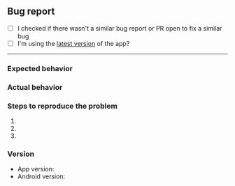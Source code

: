 ## Bug report

* [ ] I checked if there wasn't a similar bug report or PR open to fix a similar bug
* [ ] I'm using the [latest version](https://framagit.org/dystopia-project/simple-email/tags) of the app?

-------------------------------------------

### Expected behavior


### Actual behavior


### Steps to reproduce the problem

1.
2.
3.

### Version

* App version:
* Android version:
